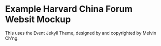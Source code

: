 # Example Harvard China Forum Websit Mockup
This uses the Event Jekyll Theme, designed by and copyrighted by Melvin Ch'ng.
